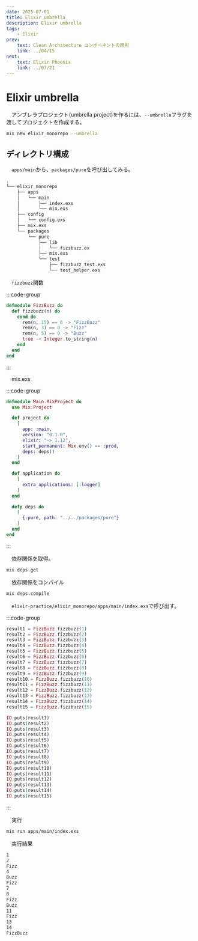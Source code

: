 ```yaml
---
date: 2025-07-01
title: Elixir umbrella
description: Elixir umbrella
tags: 
    - Elixir
prev:
    text: Clean Architecture コンポーネントの原則
    link: ../04/15
next:
    text: Elixir Phoenix
    link: ../07/21
---
```


# Elixir umbrella

&emsp;アンブレラプロジェクト(umbrella project)を作るには、`--umbrella`フラグを渡してプロジェクトを作成する。

```sh
mix new elixir_monorepo --umbrella
```

## ディレクトリ構成

&emsp;`apps/main`から、`packages/pure`を呼び出してみる。

```sh
.
└── elixir_monorepo
    ├── apps
    │   └── main
    │       ├── index.exs
    │       └── mix.exs
    ├── config
    │   └── config.exs
    ├── mix.exs
    └── packages
        └── pure
            ├── lib
            │   └── fizzbuzz.ex
            ├── mix.exs
            └── test
                ├── fizzbuzz_test.exs
                └── test_helper.exs
```

&emsp;`fizzbuzz`関数

:::code-group
```elixir [elixir_monorepo/packages/pure/lib/fizzbuzz.ex]
defmodule FizzBuzz do
  def fizzbuzz(n) do
    cond do
      rem(n, 15) == 0 -> "FizzBuzz"
      rem(n, 3) == 0 -> "Fizz"
      rem(n, 5) == 0 -> "Buzz"
      true -> Integer.to_string(n)
    end
  end
end
```
:::

&emsp;mix.exs

:::code-group
```elixir [elixir-practice/elixir_monorepo/apps/main/mix.exs]
defmodule Main.MixProject do
  use Mix.Project

  def project do
    [
      app: :main,
      version: "0.1.0",
      elixir: "~> 1.12",
      start_permanent: Mix.env() == :prod,
      deps: deps()
    ]
  end

  def application do
    [
      extra_applications: [:logger]
    ]
  end

  defp deps do
    [
      {:pure, path: "../../packages/pure"}
    ]
  end
end
```
:::

&emsp;依存関係を取得。

```sh
mix deps.get
```

&emsp;依存関係をコンパイル

```sh
mix deps.compile
```

&emsp;`elixir-practice/elixir_monorepo/apps/main/index.exs`で呼び出す。

:::code-group
```elixir [elixir-practice/elixir_monorepo/apps/main/index.exs]
result1 = FizzBuzz.fizzbuzz(1)
result2 = FizzBuzz.fizzbuzz(2)
result3 = FizzBuzz.fizzbuzz(3)
result4 = FizzBuzz.fizzbuzz(4)
result5 = FizzBuzz.fizzbuzz(5)
result6 = FizzBuzz.fizzbuzz(6)
result7 = FizzBuzz.fizzbuzz(7)
result8 = FizzBuzz.fizzbuzz(8)
result9 = FizzBuzz.fizzbuzz(9)
result10 = FizzBuzz.fizzbuzz(10)
result11 = FizzBuzz.fizzbuzz(11)
result12 = FizzBuzz.fizzbuzz(12)
result13 = FizzBuzz.fizzbuzz(13)
result14 = FizzBuzz.fizzbuzz(14)
result15 = FizzBuzz.fizzbuzz(15)

IO.puts(result1)
IO.puts(result2)
IO.puts(result3)
IO.puts(result4)
IO.puts(result5)
IO.puts(result6)
IO.puts(result7)
IO.puts(result8)
IO.puts(result9)
IO.puts(result10)
IO.puts(result11)
IO.puts(result12)
IO.puts(result13)
IO.puts(result14)
IO.puts(result15)
```
:::

&emsp;実行

```sh
mix run apps/main/index.exs
```

&emsp;実行結果

```sh
1
2
Fizz
4
Buzz
Fizz
7
8
Fizz
Buzz
11
Fizz
13
14
FizzBuzz
```